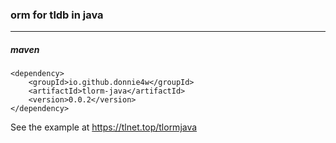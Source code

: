 ### orm for tldb in java

------------

##### maven

    <dependency>    
        <groupId>io.github.donnie4w</groupId>    
        <artifactId>tlorm-java</artifactId>    
        <version>0.0.2</version>
    </dependency>
	

See the example at  https://tlnet.top/tlormjava